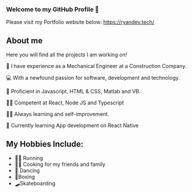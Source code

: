 ### Welcome to my GitHub Profile 👋

Please visit my Portfolio website below:
https://ryandev.tech/

## About me

Here you will find all the projects I am working on!

🦺 I have experience as a Mechanical Engineer at a Construction Company.

💻 With a newfound passion for software, development and technology.

🤖 Proficient in Javascript, HTML & CSS, Matlab and VB.

🧑‍💻 Competent at React, Node JS and Typescript

🧑‍🎓 Always learning and self-improvement.

📱 Currently learning App development on React Native

## My Hobbies Include:

- 🏃‍♂️ Running
- 🧑‍🍳 Cooking for my friends and family
- 🕺 Dancing
- 🥊Boxing
- 🛹Skateboarding
